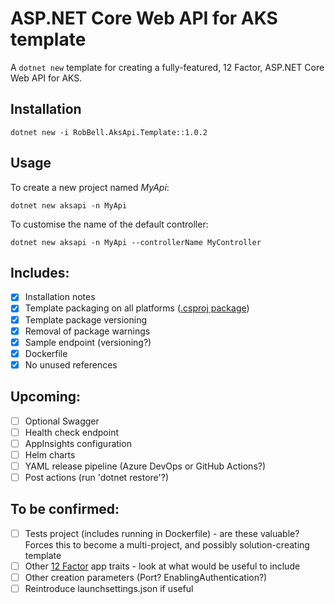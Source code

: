 # ASP.NET Core Web API for AKS template

A `dotnet new` template for creating a fully-featured, 12 Factor, ASP.NET Core Web API for AKS.

## Installation

```
dotnet new -i RobBell.AksApi.Template::1.0.2
```

## Usage

To create a new project named *MyApi*:

```
dotnet new aksapi -n MyApi
```

To customise the name of the default controller:

```
dotnet new aksapi -n MyApi --controllerName MyController
```

## Includes:

- [x] Installation notes
- [x] Template packaging on all platforms ([.csproj package](https://docs.microsoft.com/en-us/dotnet/core/tools/custom-templates#packing-a-template-into-a-nuget-package-nupkg-file))
- [x] Template package versioning
- [x] Removal of package warnings
- [x] Sample endpoint (versioning?)
- [x] Dockerfile
- [x] No unused references

## Upcoming:

- [ ] Optional Swagger
- [ ] Health check endpoint
- [ ] AppInsights configuration
- [ ] Helm charts
- [ ] YAML release pipeline (Azure DevOps or GitHub Actions?)
- [ ] Post actions (run 'dotnet restore'?)

## To be confirmed:

- [ ] Tests project (includes running in Dockerfile) - are these valuable? Forces this to become a multi-project, and possibly solution-creating template
- [ ] Other [12 Factor](https://12factor.net/) app traits - look at what would be useful to include
- [ ] Other creation parameters (Port? EnablingAuthentication?)
- [ ] Reintroduce launchsettings.json if useful